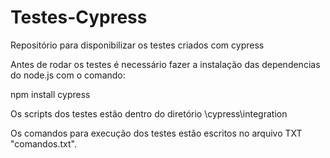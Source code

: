 # Testes-Cypress
Repositório para disponibilizar os testes criados com cypress

Antes de rodar os testes é necessário fazer a instalação das dependencias do node.js com o comando:

npm install cypress

Os scripts dos testes estão dentro do diretório \cypress\integration

Os comandos para execução dos testes estão escritos no arquivo TXT "comandos.txt".
